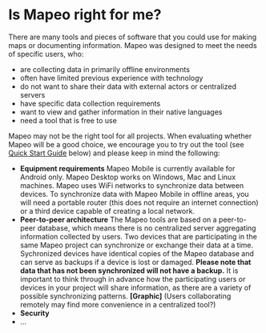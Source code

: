 # Is Mapeo right for me?

There are many tools and pieces of software that you could use for making maps or documenting information. Mapeo was designed to meet the needs of specific users, who:

* are collecting data in primarily offline environments
* often have limited previous experience with technology
* do not want to share their data with external actors or centralized servers
* have specific data collection requirements
* want to view and gather information in their native languages
* need a tool that is free to use

Mapeo may not be the right tool for all projects. When evaluating whether Mapeo will be a good choice, we encourage you to try out the tool \(see [Quick Start Guide](../getting-started/getting-started.md) below\) and please keep in mind the following:

* **Equipment requirements** Mapeo Mobile is currently available for Android only. Mapeo Desktop works on Windows, Mac and Linux machines.  Mapeo uses WiFi networks to synchronize data between devices. To synchronize data with Mapeo Mobile in offline areas, you will need a portable router \(this does not require an internet connection\) or a third device capable of creating a local network. 
* **Peer-to-peer architecture** The Mapeo tools are based on a peer-to-peer database, which means there is no centralized server aggregating information collected by users. Two devices that are participating in the same Mapeo project can synchronize or exchange their data at a time.  Sychronized devices have identical copies of the Mapeo database and can serve as backups if a device is lost or damaged. **Please note that data that has not been synchronized will not have a backup.**   It is important to think through in advance how the participating users or devices in  your project will share information, as there are a variety of possible synchronizing patterns. **\[Graphic\]**  \(Users collaborating remotely may find more convenience in a centralized tool?\) 
* **Security** 
* ... 



